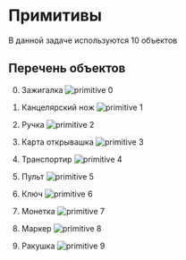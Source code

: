 # Примитивы
В данной задаче используются 10 объектов

## Перечень объектов
0) Зажигалка
![primitive 0](0.jpg "primitive 0")

1) Канцелярский нож
![primitive 1](1.jpg "primitive 1")

2) Ручка
![primitive 2](2.jpg "primitive 2")

3) Карта открывашка
![primitive 3](3.jpg "primitive 3")

4) Транспортир
![primitive 4](4.jpg "primitive 4")

5) Пульт
![primitive 5](5.jpg "primitive 5")

6) Ключ
![primitive 6](6.jpg "primitive 6")

7) Монетка
![primitive 7](7.jpg "primitive 7")

8) Маркер
![primitive 8](8.jpg "primitive 8")

9) Ракушка
![primitive 9](9.jpg "primitive 9")
